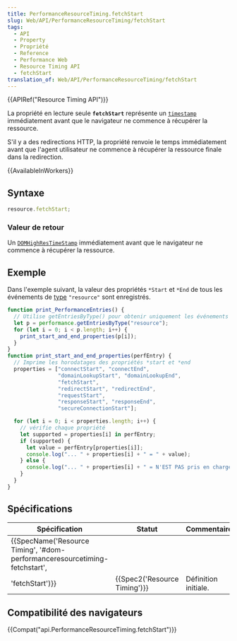 ```yaml
---
title: PerformanceResourceTiming.fetchStart
slug: Web/API/PerformanceResourceTiming/fetchStart
tags:
  - API
  - Property
  - Propriété
  - Reference
  - Performance Web
  - Resource Timing API
  - fetchStart
translation_of: Web/API/PerformanceResourceTiming/fetchStart
---
```

{{APIRef("Resource Timing API")}}

La propriété en lecture seule **`fetchStart`** représente un [`timestamp`](/fr/docs/Web/API/DOMHighResTimeStamp) immédiatement avant que le navigateur ne commence à récupérer la ressource.

S'il y a des redirections HTTP, la propriété renvoie le temps immédiatement avant que l'agent utilisateur ne commence à récupérer la ressource finale dans la redirection.

{{AvailableInWorkers}}

## Syntaxe

```js
resource.fetchStart;
```

### Valeur de retour

Un [`DOMHighResTimeStamp`](/fr/docs/Web/API/DOMHighResTimeStamp) immédiatement avant que le navigateur ne commence à récupérer la ressource.

## Exemple

Dans l'exemple suivant, la valeur des propriétés `*Start` et `*End` de tous les événements de [type](/fr/docs/Web/API/PerformanceEntry/entryType) `"resource"` sont enregistrés.

```js
function print_PerformanceEntries() {
  // Utilise getEntriesByType() pour obtenir uniquement les événements "resource"
  let p = performance.getEntriesByType("resource");
  for (let i = 0; i < p.length; i++) {
    print_start_and_end_properties(p[i]);
  }
}
function print_start_and_end_properties(perfEntry) {
  // Imprime les horodatages des propriétés *start et *end
  properties = ["connectStart", "connectEnd",
                "domainLookupStart", "domainLookupEnd",
                "fetchStart",
                "redirectStart", "redirectEnd",
                "requestStart",
                "responseStart", "responseEnd",
                "secureConnectionStart"];

  for (let i = 0; i < properties.length; i++) {
    // vérifie chaque propriété
    let supported = properties[i] in perfEntry;
    if (supported) {
      let value = perfEntry[properties[i]];
      console.log("... " + properties[i] + " = " + value);
    } else {
      console.log("... " + properties[i] + " = N'EST PAS pris en charge");
    }
  }
}
```

## Spécifications

| Spécification                                                                                                                        | Statut                               | Commentaire          |
| ------------------------------------------------------------------------------------------------------------------------------------ | ------------------------------------ | -------------------- |
| {{SpecName('Resource Timing', '#dom-performanceresourcetiming-fetchstart',
        'fetchStart')}} | {{Spec2('Resource Timing')}} | Définition initiale. |

## Compatibilité des navigateurs

{{Compat("api.PerformanceResourceTiming.fetchStart")}}
